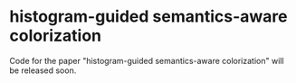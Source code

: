 # histogram-guided semantics-aware colorization

Code for the paper "histogram-guided semantics-aware colorization" will be released soon.
